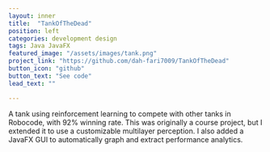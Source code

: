 ```yaml
---
layout: inner
title:  "TankOfTheDead"
position: left
categories: development design
tags: Java JavaFX 
featured_image: "/assets/images/tank.png"
project_link: "https://github.com/dah-fari7009/TankOfTheDead"
button_icon: "github"
button_text: "See code"
lead_text: ""

---
```

<!-- TODO ADD DEMO AFTER CLEANUP AND GETTING CODE TO RUN -->
A tank using reinforcement learning to compete with other tanks in Robocode, with 92% winning rate. This was originally a course project, but I extended it to use a customizable multilayer perception. I also added a JavaFX GUI to automatically graph and extract performance analytics.